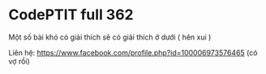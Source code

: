 # CodePTIT full 362

Một số bài khó có giải thích sẽ có giải thích ở dưới ( hên xui )


Liên hệ: https://www.facebook.com/profile.php?id=100006973576465 (có vợ rồi)


